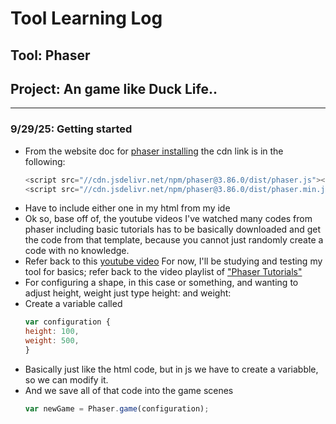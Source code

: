 # Tool Learning Log

## Tool: Phaser

## Project: An game like Duck Life..

---

### 9/29/25: Getting started
<ul>
<li>From the website doc for <a href= "https://docs.phaser.io/phaser/getting-started/installation">phaser installing</a>  the cdn link is in the following:</li>

  ```js
<script src="//cdn.jsdelivr.net/npm/phaser@3.86.0/dist/phaser.js"></script>
<script src="//cdn.jsdelivr.net/npm/phaser@3.86.0/dist/phaser.min.js"></script>
```
<li>Have to include either one in my html from my ide</li>
<li>Ok so, base off of, the youtube videos I've watched many codes from phaser including basic tutorials has to be basically downloaded and get the code from that template, because you cannot just randomly create a code with no knowledge.</li>
<li>Refer back to this <a href= "https://www.youtube.com/watch?v=iqMIGGy5YiE&list=PLmcXe0-sfoShHpVWLDW2gqsyH1UFRni_2">youtube video</a>
For now, I'll be studying and testing my tool for basics; refer back to the video playlist of <a href= "https://www.youtube.com/watch?v=gFXx7lgxK9A&list=PLDyH9Tk5ZdFzEu_izyqgPFtHJJXkc79no&index=2">"Phaser Tutorials"</a>
<li>For configuring a shape, in this case or something, and wanting to adjust height, weight just type height: and weight:</li>
<li>Create a variable called </li>

```js
var configuration {
height: 100,
weight: 500,
}
```
<li>Basically just like the html code,  but in js we have to create a variabble, so we can modify it.</li>
<li>And we save all of that code into the game scenes</li>

```js
var newGame = Phaser.game(configuration);
```
  
</ul>




<!--
* Links you used today (websites, videos, etc)
* Things you tried, progress you made, etc
* Challenges, a-ha moments, etc
* Questions you still have
* What you're going to try next
-->
